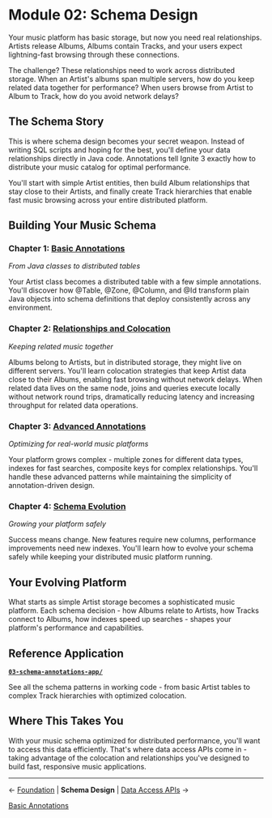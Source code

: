 # Module 02: Schema Design

Your music platform has basic storage, but now you need real relationships. Artists release Albums, Albums contain Tracks, and your users expect lightning-fast browsing through these connections. 

The challenge? These relationships need to work across distributed storage. When an Artist's albums span multiple servers, how do you keep related data together for performance? When users browse from Artist to Album to Track, how do you avoid network delays?

## The Schema Story

This is where schema design becomes your secret weapon. Instead of writing SQL scripts and hoping for the best, you'll define your data relationships directly in Java code. Annotations tell Ignite 3 exactly how to distribute your music catalog for optimal performance.

You'll start with simple Artist entities, then build Album relationships that stay close to their Artists, and finally create Track hierarchies that enable fast music browsing across your entire distributed platform.

## Building Your Music Schema

### Chapter 1: [Basic Annotations](./01-basic-annotations.md)

*From Java classes to distributed tables*

Your Artist class becomes a distributed table with a few simple annotations. You'll discover how @Table, @Zone, @Column, and @Id transform plain Java objects into schema definitions that deploy consistently across any environment.

### Chapter 2: [Relationships and Colocation](./02-relationships-and-colocation.md)

*Keeping related music together*

Albums belong to Artists, but in distributed storage, they might live on different servers. You'll learn colocation strategies that keep Artist data close to their Albums, enabling fast browsing without network delays. When related data lives on the same node, joins and queries execute locally without network round trips, dramatically reducing latency and increasing throughput for related data operations.

### Chapter 3: [Advanced Annotations](./03-advanced-annotations.md)

*Optimizing for real-world music platforms*

Your platform grows complex - multiple zones for different data types, indexes for fast searches, composite keys for complex relationships. You'll handle these advanced patterns while maintaining the simplicity of annotation-driven design.

### Chapter 4: [Schema Evolution](./04-schema-evolution.md)

*Growing your platform safely*

Success means change. New features require new columns, performance improvements need new indexes. You'll learn how to evolve your schema safely while keeping your distributed music platform running.
## Your Evolving Platform

What starts as simple Artist storage becomes a sophisticated music platform. Each schema decision - how Albums relate to Artists, how Tracks connect to Albums, how indexes speed up searches - shapes your platform's performance and capabilities.

## Reference Application

**[`03-schema-annotations-app/`](../../ignite3-reference-apps/03-schema-annotations-app/)**

See all the schema patterns in working code - from basic Artist tables to complex Track hierarchies with optimized colocation.

## Where This Takes You

With your music schema optimized for distributed performance, you'll want to access this data efficiently. That's where data access APIs come in - taking advantage of the colocation and relationships you've designed to build fast, responsive music applications.

---

← [Foundation](../01-foundation/) | **Schema Design** | [Data Access APIs](../03-data-access-apis/) →

[Basic Annotations](./01-basic-annotations.md)
